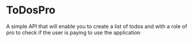 # ToDosPro
A simple API that will enable you to create a list of todos and with a role of pro to check if the user is paying to use the application 

